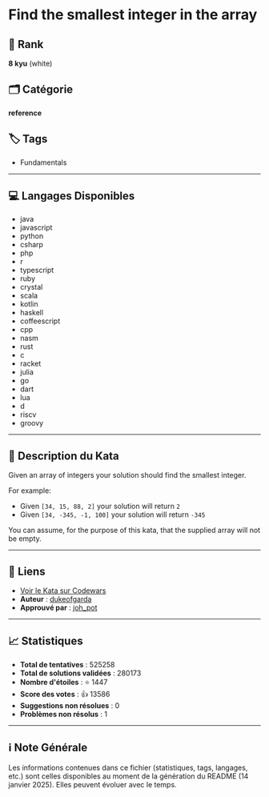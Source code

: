 # Find the smallest integer in the array

## 🏅 Rank
**8 kyu** (white)

## 🗂️ Catégorie
**reference**

## 🏷️ Tags
- Fundamentals

---

## 💻 Langages Disponibles
- java
- javascript
- python
- csharp
- php
- r
- typescript
- ruby
- crystal
- scala
- kotlin
- haskell
- coffeescript
- cpp
- nasm
- rust
- c
- racket
- julia
- go
- dart
- lua
- d
- riscv
- groovy

---

## 📜 Description du Kata

Given an array of integers your solution should find the smallest integer. 

For example:

- Given `[34, 15, 88, 2]` your solution will return `2`
- Given `[34, -345, -1, 100]` your solution will return `-345`

You can assume, for the purpose of this kata, that the supplied array will not be empty.


---

## 🔗 Liens
- [Voir le Kata sur Codewars](https://www.codewars.com/kata/55a2d7ebe362935a210000b2)
- **Auteur** : [dukeofgarda](https://www.codewars.com/users/dukeofgarda)
- **Approuvé par** : [joh_pot](https://www.codewars.com/users/joh_pot)

---

## 📈 Statistiques
- **Total de tentatives** : 525258
- **Total de solutions validées** : 280173
- **Nombre d'étoiles** : ⭐ 1447
- **Score des votes** : 👍 13586
- **Suggestions non résolues** : 0
- **Problèmes non résolus** : 1

---

## ℹ️ Note Générale
Les informations contenues dans ce fichier (statistiques, tags, langages, etc.) sont celles disponibles au moment de la génération du README (14 janvier 2025). Elles peuvent évoluer avec le temps.
